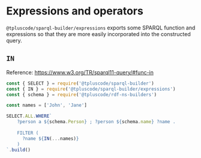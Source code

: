 # Expressions and operators

`@tpluscode/sparql-builder/expressions` exports some SPARQL function and expressions so that they are more easily incorporated into the constructed query.

## `IN`

Reference: https://www.w3.org/TR/sparql11-query/#func-in

<run-kit>

```js
const { SELECT } = require('@tpluscode/sparql-builder')
const { IN } = require('@tpluscode/sparql-builder/expressions')
const { schema } = require('@tpluscode/rdf-ns-builders')

const names = ['John', 'Jane']

SELECT.ALL.WHERE`
    ?person a ${schema.Person} ; ?person ${schema.name} ?name .
    
    FILTER (
      ?name ${IN(...names)}
    )
`.build()
```

</run-kit>
